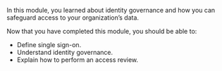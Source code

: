 In this module, you learned about identity governance and how you can safeguard access to your organization’s data.

Now that you have completed this module, you should be able to:

- Define single sign-on.
- Understand identity governance.
- Explain how to perform an access review.
